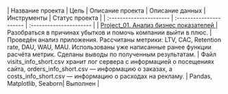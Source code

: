 | Название проекта | Цель | Описание проекта | Описание данных | Инструменты | Статус проекта | 
| :---------------------- | :---------------------- | :---------------------- |
| [Project_01. Анализ бизнес показателей ](https://github.com/igoryaka/Projects-/tree/main/Project_01.%20%D0%90%D0%BD%D0%B0%D0%BB%D0%B8%D0%B7%20%D0%B1%D0%B8%D0%B7%D0%BD%D0%B5%D1%81%20%D0%BF%D0%BE%D0%BA%D0%B0%D0%B7%D0%B0%D1%82%D0%B5%D0%BB%D0%B5%D0%B9)| Разобраться в причинах убытков и помочь компании выйти в плюс. |Проведён анализ приложения. Рассчитаны метрики: LTV, CAC, Retention rate, DAU, WAU, MAU. Использованы уже написанные ранее функции расчёта метрик. Сделаны выводы по полученным результатам. | Файл visits_info_short.csv хранит лог сервера с информацией о посещениях сайта, orders_info_short.csv — информацию о заказах, а costs_info_short.csv — информацию о расходах на рекламу. | Pandas, Matplotlib, Seaborn| Выполнен | 
